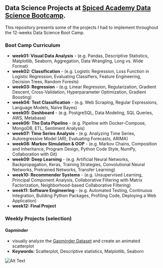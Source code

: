 ## Data Science Projects at [Spiced Academy Data Science Bootcamp](https://www.spiced-academy.com/en). 

This repository presents some of the projects I had to implement throughout the 12-weeks Data Science Boot Camp. 

### Boot Camp Curriculum

* **week01: Visual Data Analysis** - (e.g. Pandas, Descriptive Statistics, Matplotlib, Seaborn, Aggregation, Data Wrangling, Long vs. Wide Format)
* **week02: Classification** - (e.g. Logistic Regression, Loss Function in Logistic Regression, Evaluating Classifiers, Feature Engineering, Decision Trees, Random Forests)
* **week03: Regression** - (e.g. Linear Regression, Regularization, Gradient Descent, Cross-Validation, Hyperparameter Optimization, Gradient Boosting)
* **week04: Text Classification**  - (e.g. Web Scraping, Regular Expressions, Language Models, Naive Bayes)
* **week05: Dashboard** - (e.g. PostgreSQL, Data Modeling, SQL Queries, AWS, Metabase)
* **week06: The Data Pipeline** - (e.g. Pipeline with Docker-Compose, MongoDB, ETL, Sentiment Analysis)
* **week07: Time Series Analysis** - (e.g. Analyzing Time Series, Autoregressive Model (AR), Evaluating Forecasts, ARIMA) 
* **week08: Markov Simulation & OOP** - (e.g. Markov Chains, Composition and Inheritance, Program Design, Python Code Style, NumPy, Collaboration with Git)
* **week09: Deep Learning** - (e.g. Artificial Neural Networks, Backpropagation, Keras, Training Strategies, Convolutional Neural Networks, Pretrained Networks, Transfer Learning)
* **week10: Recommender Systems** - (e.g. Unsupervised Learning, Principal Component Analysis, Collaborative Filtering with Matrix Factorization, Neighborhood-based Collaborative Filtering)
* **week11: Software Engineering** - (e.g. Automated Testing, Continuous Integration, Building Python Packages, Profiling Code, Deploying a Web Application)
* **week12: Final Project**

### Weekly Projects (selection)

#### Gapminder
* visually analyze the [Gapminder Dataset](https://www.gapminder.org/data/) and create an animated scatterplot 
* **Keywords:** Scatterplot, Descriptive statistics, Matplotlib, Seaborn

![Alt Text](https://github.com/florianriemann/data_science_portfolio/blob/florian/01_animated_scatterplot/gapminder_years.gif)

